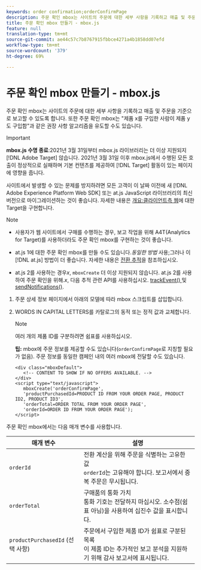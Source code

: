 ```yaml
---
keywords: order confirmation;orderConfirmPage
description: 주문 확인 mbox는 사이트의 주문에 대한 세부 사항을 기록하고 매출 및 주문을 기준으로 보고할 수 있도록 합니다. 또한 주문 확인 mbox는 "제품 x를 구입한 사람이 제품 y도 구입함"과 같은 권장 사항 알고리즘을 유도할 수도 있습니다.
title: 주문 확인 mbox 만들기 - mbox.js
feature: null
translation-type: tm+mt
source-git-commit: ae44c57c7b8767915fbbce4271a4b1858dd07efd
workflow-type: tm+mt
source-wordcount: '379'
ht-degree: 69%

---
```



# 주문 확인 mbox 만들기 - mbox.js

주문 확인 mbox는 사이트의 주문에 대한 세부 사항을 기록하고 매출 및 주문을 기준으로 보고할 수 있도록 합니다. 또한 주문 확인 mbox는 &quot;제품 x를 구입한 사람이 제품 y도 구입함&quot;과 같은 권장 사항 알고리즘을 유도할 수도 있습니다.

>[!IMPORTANT]
>
>**mbox.js 수명 종료**:2021년 3월 31일부터 mbox.js 라이브러리는 더 이상 지원되지  [!DNL Adobe Target] 않습니다. 2021년 3월 31일 이후 mbox.js에서 수행된 모든 호출이 정상적으로 실패하며 기본 컨텐츠를 제공하여 [!DNL Target] 활동이 있는 페이지에 영향을 줍니다.
>
>사이트에서 발생할 수 있는 문제를 방지하려면 모든 고객이 이 날짜 이전에 새 [!DNL Adobe Experience Platform Web SDK] 또는 at.js JavaScript 라이브러리의 최신 버전으로 마이그레이션하는 것이 좋습니다. 자세한 내용은 [개요:클라이언트측 웹](/help/c-implementing-target/c-implementing-target-for-client-side-web/implement-target-for-client-side-web.md)에 대한 Target을 구현합니다.

>[!NOTE]
>
>* 사용자가 웹 사이트에서 구매를 수행하는 경우, 보고 작업을 위해 A4T(Analytics for Target)를 사용하더라도 주문 확인 mbox를 구현하는 것이 좋습니다.
   >
   >
* at.js 1에 대한 주문 확인 mbox를 만들 수도 있습니다.*동일한 방법* 사용;그러나 이  [!DNL at.js] 방법이 더 좋습니다. 자세한 내용은 [전환 추적](/help/c-implementing-target/c-implementing-target-for-client-side-web/how-to-deployatjs/implementing-target-without-a-tag-manager.md#task_E85D2F64FEB84201A594F2288FABF053)을 참조하십시오.
   >
   >
* at.js 2를 사용하는 경우&#x200B;*x*,  `mboxCreate` 더 이상 지원되지 않습니다. at.js 2를 사용하여 주문 확인을 위해.*x*, 다음 추적 관련 API를 사용하십시오. [trackEvent() ](/help/c-implementing-target/c-implementing-target-for-client-side-web/adobe-target-trackevent.md) 및  [sendNotifications()](/help/c-implementing-target/c-implementing-target-for-client-side-web/adobe.target.sendnotifications-atjs-21.md).


1. 주문 상세 정보 페이지에서 아래의 모델에 따라 mbox 스크립트를 삽입합니다.
1. WORDS IN CAPITAL LETTERS를 카탈로그의 동적 또는 정적 값과 교체합니다.

   >[!NOTE]
   >
   >여러 개의 제품 ID를 구분하려면 쉼표를 사용하십시오.

   **팁:** mbox에 주문 정보를 제공할 수도 있습니다(`orderConfirmPage`로 지칭할 필요가 없음). 주문 정보를 동일한 캠페인 내의 여러 mbox에 전달할 수도 있습니다.

   ```
   <div class="mboxDefault"> 
      <!-- CONTENT TO SHOW IF NO OFFERS AVAILABLE. --> 
   </div> 
   <script type="text/javascript">    
      mboxCreate('orderConfirmPage', 
      'productPurchasedId=PRODUCT ID FROM YOUR ORDER PAGE, PRODUCT ID2, PRODUCT ID3', 
      'orderTotal=ORDER TOTAL FROM YOUR ORDER PAGE', 
      'orderId=ORDER ID FROM YOUR ORDER PAGE'); 
   </script> 
   ```

주문 확인 mbox에서는 다음 매개 변수를 사용합니다.

| 매개 변수 | 설명 |
|--- |--- |
| `orderId` | 전환 계산을 위해 주문을 식별하는 고유한 값<br>`orderId`는 고유해야 합니다. 보고서에서 중복 주문은 무시됩니다. |
| `orderTotal` | 구매품의 통화 가치<br>통화 기호는 전달하지 마십시오. 소수점(쉼표 아님)을 사용하여 십진수 값을 표시합니다. |
| `productPurchasedId` (선택 사항) | 주문에서 구입한 제품 ID가 쉼표로 구분된 목록<br>이 제품 ID는 추가적인 보고 분석을 지원하기 위해 감사 보고서에 표시됩니다. |
